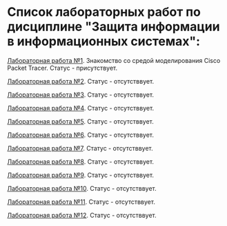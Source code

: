 # Список лабораторных работ по дисциплине "Защита информации в информационных системах":

[Лабораторная работа №1](https://github.com/oooNAKooo/BSUIR/tree/main/7%20sem/ZIvIS/lab_1). Знакомство со средой моделирования Cisco Packet Tracer. Статус - присутствует.

[Лабораторная работа №2](https://github.com/oooNAKooo/BSUIR/tree/main/7%20sem/ZIvIS/lab_2). Статус - отсутстввует.

[Лабораторная работа №3](https://github.com/oooNAKooo/BSUIR/tree/main/7%20sem/ZIvIS/lab_3). Статус - отсутстввует.

[Лабораторная работа №4](https://github.com/oooNAKooo/BSUIR/tree/main/7%20sem/ZIvIS/lab_4). Статус - отсутстввует.

[Лабораторная работа №5](https://github.com/oooNAKooo/BSUIR/tree/main/7%20sem/ZIvIS/lab_5). Статус - отсутстввует.

[Лабораторная работа №6](https://github.com/oooNAKooo/BSUIR/tree/main/7%20sem/ZIvIS/lab_6). Статус - отсутстввует.

[Лабораторная работа №7](https://github.com/oooNAKooo/BSUIR/tree/main/7%20sem/ZIvIS/lab_7). Статус - отсутстввует.

[Лабораторная работа №8](https://github.com/oooNAKooo/BSUIR/tree/main/7%20sem/ZIvIS/lab_8). Статус - отсутстввует.

[Лабораторная работа №9](https://github.com/oooNAKooo/BSUIR/tree/main/7%20sem/ZIvIS/lab_9). Статус - отсутстввует.

[Лабораторная работа №10](https://github.com/oooNAKooo/BSUIR/tree/main/7%20sem/ZIvIS/lab_10). Статус - отсутстввует.

[Лабораторная работа №11](https://github.com/oooNAKooo/BSUIR/tree/main/7%20sem/ZIvIS/lab_11). Статус - отсутстввует.

[Лабораторная работа №12](https://github.com/oooNAKooo/BSUIR/tree/main/7%20sem/ZIvIS/lab_12). Статус - отсутстввует.
